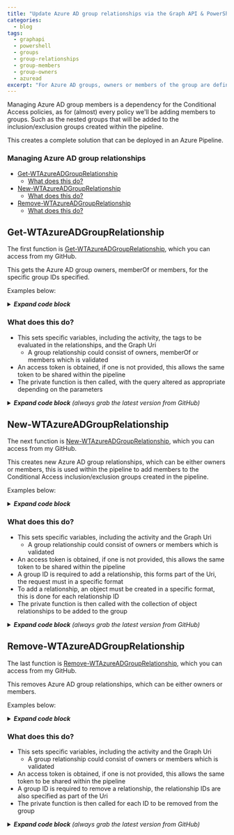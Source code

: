 ```yaml
---
title: "Update Azure AD group relationships via the Graph API & PowerShell"
categories:
  - blog
tags:
  - graphapi
  - powershell
  - groups
  - group-relationships
  - group-members
  - group-owners
  - azuread
excerpt: "For Azure AD groups, owners or members of the group are defined as group 'relationships' this is a series of PowerShell functions to manage these..."
---
```

Managing Azure AD group members is a dependency for the Conditional Access policies, as for (almost) every policy we'll be adding members to groups. Such as the nested groups that will be added to the inclusion/exclusion groups created within the pipeline.

This creates a complete solution that can be deployed in an Azure Pipeline.

### Managing Azure AD group relationships
- [Get-WTAzureADGroupRelationship](#get-wtazureadgrouprelationship)
  - [What does this do?](#what-does-this-do)
- [New-WTAzureADGroupRelationship](#new-wtazureadgrouprelationship)
  - [What does this do?](#what-does-this-do-1)
- [Remove-WTAzureADGroupRelationship](#remove-wtazureadgrouprelationship)
  - [What does this do?](#what-does-this-do-2)

## Get-WTAzureADGroupRelationship
The first function is [Get-WTAzureADGroupRelationship][function-get], which you can access from my GitHub.

This gets the Azure AD group owners, memberOf or members, for the specific group IDs specified.

Examples below:

<details>
  <summary><em><strong>Expand code block</strong></em></summary>

```powershell
# Clone repo that contains the Graph API and ToolKit functions
git clone --branch main --single-branch https://github.com/wesley-trust/GraphAPI.git
git clone --branch main --single-branch https://github.com/wesley-trust/ToolKit.git

# Dot source function into memory
. .\GraphAPI\Public\AzureAD\Groups\Relationship\Get-WTAzureADGroupRelationship.ps1

# Define Variables
$ClientID = "sdg23497-sd82-983s-sdf23-dsf234kafs24"
$ClientSecret = "khsdfhbdfg723498345_sdfkjbdf~-SDFFG1"
$TenantDomain = "wesleytrustsandbox.onmicrosoft.com"
$GroupIDs = @("gkg23497-43gf-983s-5fg36-dsf234kafs24","hsw23497-hg5d-t59b-fd35k-dsf234kafs24")
$AccessToken = "HWYLAqz6PipzzdtPwRnSN0Socozs2lZ7nsFky90UlDGTmaZY1foVojTUqFgm1vw0iBslogoP"
$Relationship = "members"

# Create hashtable
$Parameters = @{
  ClientID     = $ClientID
  ClientSecret = $ClientSecret
  TenantDomain = $TenantDomain
  GroupIDs     = $GroupIDs
  Relationship = $Relationship
}

# Get the members for the specific group, splat the parameters (including the service principal to obtain an access token)
Get-WTAzureADGroupRelationship @Parameters

# Or pipe specific group IDs to get the members, including an access token previously obtained
$GroupIDs | Get-WTAzureADGroupRelationship -AccessToken $AccessToken -Relationship $Relationship

# Or specify each parameter individually, including an access token previously obtained
Get-WTAzureADGroupRelationship -AccessToken $AccessToken -GroupIDs $GroupIDs -Relationship $Relationship
```

</details>

### What does this do?
- This sets specific variables, including the activity, the tags to be evaluated in the relationships, and the Graph Uri
  - A group relationship could consist of owners, memberOf or members which is validated
- An access token is obtained, if one is not provided, this allows the same token to be shared within the pipeline
- The private function is then called, with the query altered as appropriate depending on the parameters

<details>
  <summary><em><strong>Expand code block</strong> (always grab the latest version from GitHub)</em></summary>

```powershell
function Get-WTAzureADGroupRelationship {
    [cmdletbinding()]
    param (
        [parameter(
            Mandatory = $false,
            ValueFromPipeLineByPropertyName = $true,
            HelpMessage = "Client ID for the Azure AD service principal with Azure AD group Graph permissions"
        )]
        [string]$ClientID,
        [parameter(
            Mandatory = $false,
            ValueFromPipeLineByPropertyName = $true,
            HelpMessage = "Client secret for the Azure AD service principal with Azure AD group Graph permissions"
        )]
        [string]$ClientSecret,
        [parameter(
            Mandatory = $false,
            ValueFromPipeLineByPropertyName = $true,
            HelpMessage = "The initial domain (onmicrosoft.com) of the tenant"
        )]
        [string]$TenantDomain,
        [parameter(
            Mandatory = $false,
            ValueFromPipeLineByPropertyName = $true,
            HelpMessage = "The access token, obtained from executing Get-WTGraphAccessToken"
        )]
        [string]$AccessToken,
        [parameter(
            Mandatory = $false,
            ValueFromPipeLineByPropertyName = $true,
            HelpMessage = "Specify whether to exclude features in preview, a production API version will be used instead"
        )]
        [switch]$ExcludePreviewFeatures,
        [parameter(
            Mandatory = $false,
            ValueFromPipeLineByPropertyName = $true,
            HelpMessage = "Specify whether to exclude tag processing of groups"
        )]
        [switch]$ExcludeTagEvaluation,
        [parameter(
            Mandatory = $true,
            ValueFromPipeLineByPropertyName = $true,
            ValueFromPipeLine = $true,
            HelpMessage = "The Azure AD group to get the members of, this must contain valid id(s)"
        )]
        [Alias("id", "GroupID", "GroupIDs")]
        [string[]]$IDs,
        [parameter(
            Mandatory = $true,
            ValueFromPipeLineByPropertyName = $true,
            HelpMessage = "The group relationship to return, such as group members, owners or groups this group is a member of"
        )]
        [ValidateSet("members", "owners", "memberOf")]
        [string]$Relationship
    )
    Begin {
        try {
            # Function definitions
            $Functions = @(
                "GraphAPI\Public\Authentication\Get-WTGraphAccessToken.ps1",
                "GraphAPI\Private\Invoke-WTGraphGet.ps1"
            )

            # Function dot source
            foreach ($Function in $Functions) {
                . $Function
            }

            # Variables
            $Activity = "Getting Azure AD group $Relationship"
            $Uri = "groups"
            $Tags = @("SVC", "REF", "ENV")

        }
        catch {
            Write-Error -Message $_.Exception
            throw $_.exception
        }
    }
    Process {
        try {

            # If there is no access token, obtain one
            if (!$AccessToken) {
                $AccessToken = Get-WTGraphAccessToken `
                    -ClientID $ClientID `
                    -ClientSecret $ClientSecret `
                    -TenantDomain $TenantDomain
            }
            if ($AccessToken) {

                # Build Parameters
                $Parameters = @{
                    AccessToken = $AccessToken
                    Activity    = $Activity
                }
                if ($ExcludePreviewFeatures) {
                    $Parameters.Add("ExcludePreviewFeatures", $true)
                }
                if (!$ExcludeTagEvaluation) {
                    $Parameters.Add("Tags", $Tags)
                }

                # Get Azure AD group relationship
                $QueryResponse = foreach ($Id in $IDs) {
                    Invoke-WTGraphGet @Parameters -Uri "$Uri/$Id/$Relationship"
                }

                # Return response if one is returned
                if ($QueryResponse) {
                    $QueryResponse
                }
                else {
                    $WarningMessage = "No group $Relationship exist in Azure AD for any of the group IDs specified"
                    Write-Warning $WarningMessage
                }
            }
            else {
                $ErrorMessage = "No access token specified, obtain an access token object from Get-WTGraphAccessToken"
                Write-Error $ErrorMessage
                throw $ErrorMessage
            }
        }
        catch {
            Write-Error -Message $_.Exception
            throw $_.exception
        }
    }
    End {
        try {
            
        }
        catch {
            Write-Error -Message $_.Exception
            throw $_.exception
        }
    }
}
```

</details>

## New-WTAzureADGroupRelationship
The next function is [New-WTAzureADGroupRelationship][function-new], which you can access from my GitHub.

This creates new Azure AD group relationships, which can be either owners or members, this is used within the pipeline to add members to the Conditional Access inclusion/exclusion groups created in the pipeline.

Examples below:

<details>
  <summary><em><strong>Expand code block</strong></em></summary>

```powershell
# Clone repo that contains the Graph API functions
git clone --branch main --single-branch https://github.com/wesley-trust/GraphAPI.git

# Dot source function into memory
. .\GraphAPI\Public\AzureAD\Groups\Relationship\New-WTAzureADGroupRelationship.ps1

# Define Variables
$ClientID = "sdg23497-sd82-983s-sdf23-dsf234kafs24"
$ClientSecret = "khsdfhbdfg723498345_sdfkjbdf~-SDFFG1"
$TenantDomain = "wesleytrustsandbox.onmicrosoft.com"
$GroupID = "gb5d3497-78jb-983s-hb5s6-gbv334kafs24"
$RelationshipIDs = @("gkg23497-43gf-983s-5fg36-dsf234kafs24","hsw23497-hg5d-t59b-fd35k-dsf234kafs24")
$AccessToken = "HWYLAqz6PipzzdtPwRnSN0Socozs2lZ7nsFky90UlDGTmaZY1foVojTUqFgm1vw0iBslogoP"
$Relationship = "members"

# Create hashtable
$Parameters = @{
  ClientID          = $ClientID
  ClientSecret      = $ClientSecret
  TenantDomain      = $TenantDomain
  GroupID           = $GroupID
  RelationshipIDs   = $RelationshipIDs
  Relationship      = $Relationship
}

# Add new relationships to the specified group, splat the parameters (including the service principal to obtain an access token)
New-WTAzureADGroupRelationship @Parameters

# Or pipe specific relationship IDs to create the association with the group, including an access token previously obtained
$RelationshipIDs | New-WTAzureADGroupRelationship -AccessToken $AccessToken -GroupID $GroupID -Relationship $Relationship

# Or specify each parameter individually, including an access token previously obtained
New-WTAzureADGroupRelationship -AccessToken $AccessToken -GroupID $GroupID -RelationshipIDs $RelationshipIDs -Relationship $Relationship
```

</details>

### What does this do?
- This sets specific variables, including the activity and the Graph Uri
  - A group relationship could consist of owners or members which is validated
- An access token is obtained, if one is not provided, this allows the same token to be shared within the pipeline
- A group ID is required to add a relationship, this forms part of the Uri, the request must in a specific format
- To add a relationship, an object must be created in a specific format, this is done for each relationship ID
- The private function is then called with the collection of object relationships to be added to the group

<details>
  <summary><em><strong>Expand code block</strong> (always grab the latest version from GitHub)</em></summary>

```powershell
function New-WTAzureADGroupRelationship {
    [cmdletbinding()]
    param (
        [parameter(
            Mandatory = $false,
            ValueFromPipeLineByPropertyName = $true,
            HelpMessage = "Client ID for the Azure AD service principal with Azure AD group Graph permissions"
        )]
        [string]$ClientID,
        [parameter(
            Mandatory = $false,
            ValueFromPipeLineByPropertyName = $true,
            HelpMessage = "Client secret for the Azure AD service principal with Azure AD group Graph permissions"
        )]
        [string]$ClientSecret,
        [parameter(
            Mandatory = $false,
            ValueFromPipeLineByPropertyName = $true,
            HelpMessage = "The initial domain (onmicrosoft.com) of the tenant"
        )]
        [string]$TenantDomain,
        [parameter(
            Mandatory = $false,
            ValueFromPipeLineByPropertyName = $true,
            HelpMessage = "The access token, obtained from executing Get-WTGraphAccessToken"
        )]
        [string]$AccessToken,
        [parameter(
            Mandatory = $false,
            ValueFromPipeLineByPropertyName = $true,
            HelpMessage = "Specify whether to exclude features in preview, a production API version will be used instead"
        )]
        [switch]$ExcludePreviewFeatures,
        [parameter(
            Mandatory = $true,
            ValueFromPipeLineByPropertyName = $true,
            ValueFromPipeLine = $true,
            HelpMessage = "The Azure AD group to add the members or owners to, this must contain valid id(s)"
        )]
        [Alias("GroupID")]
        [string]$ID,
        [parameter(
            Mandatory = $true,
            ValueFromPipeLineByPropertyName = $true,
            HelpMessage = "The group relationship to add, such as group members or owners"
        )]
        [ValidateSet("members", "owners")]
        [string]$Relationship,
        [parameter(
            Mandatory = $false,
            ValueFromPipeLineByPropertyName = $true,
            HelpMessage = "The relationship ids of the objects to add to the group"
        )]
        [Alias('RelationshipID', 'GroupRelationshipID', 'GroupRelationshipIDs')]
        [string[]]$RelationshipIDs
    )
    Begin {
        try {
            # Function definitions
            $Functions = @(
                "GraphAPI\Public\Authentication\Get-WTGraphAccessToken.ps1",
                "GraphAPI\Private\Invoke-WTGraphPost.ps1"
            )

            # Function dot source
            foreach ($Function in $Functions) {
                . $Function
            }

            # Variables
            $Activity = "Adding Azure AD group $Relationship"
            $Uri = "groups"
        }
        catch {
            Write-Error -Message $_.Exception
            throw $_.exception
        }
    }
    Process {
        try {

            # If there is no access token, obtain one
            if (!$AccessToken) {
                $AccessToken = Get-WTGraphAccessToken `
                    -ClientID $ClientID `
                    -ClientSecret $ClientSecret `
                    -TenantDomain $TenantDomain
            }
            if ($AccessToken) {

                # Build Parameters
                $Parameters = @{
                    AccessToken       = $AccessToken
                    Uri               = "$Uri/$Id/$Relationship/`$ref"
                    Activity          = $Activity
                }
                if ($ExcludePreviewFeatures) {
                    $Parameters.Add("ExcludePreviewFeatures", $true)
                }

                # If there are IDs, for each, create an object with the ID
                if ($RelationshipIDs) {
                    $RelationshipObject = foreach ($RelationshipId in $RelationshipIDs) {
                        [pscustomobject]@{
                            "@odata.id" = "https://graph.microsoft.com/v1.0/directoryObjects/$RelationshipId"
                        }
                    }

                    # Add group relationship
                    Invoke-WTGraphPost `
                        @Parameters `
                        -InputObject $RelationshipObject
                }
                else {
                    $ErrorMessage = "There are no group $Relationship to be added"
                    Write-Error $ErrorMessage
                }
            }
            else {
                $ErrorMessage = "No access token specified, obtain an access token object from Get-WTGraphAccessToken"
                Write-Error $ErrorMessage
                throw $ErrorMessage
            }
        }
        catch {
            Write-Error -Message $_.Exception
            throw $_.exception
        }
    }
    End {
        try {
            
        }
        catch {
            Write-Error -Message $_.Exception
            throw $_.exception
        }
    }
}
```

</details>

## Remove-WTAzureADGroupRelationship
The last function is [Remove-WTAzureADGroupRelationship][function-remove], which you can access from my GitHub.

This removes Azure AD group relationships, which can be either owners or members.

Examples below:

<details>
  <summary><em><strong>Expand code block</strong></em></summary>

```powershell
# Clone repo that contains the Graph API functions
git clone --branch main --single-branch https://github.com/wesley-trust/GraphAPI.git

# Dot source function into memory
. .\GraphAPI\Public\AzureAD\Groups\Relationship\Remove-WTAzureADGroupRelationship.ps1

# Define Variables
$ClientID = "sdg23497-sd82-983s-sdf23-dsf234kafs24"
$ClientSecret = "khsdfhbdfg723498345_sdfkjbdf~-SDFFG1"
$TenantDomain = "wesleytrustsandbox.onmicrosoft.com"
$GroupID = "gb5d3497-78jb-983s-hb5s6-gbv334kafs24"
$RelationshipIDs = @("gkg23497-43gf-983s-5fg36-dsf234kafs24","hsw23497-hg5d-t59b-fd35k-dsf234kafs24")
$AccessToken = "HWYLAqz6PipzzdtPwRnSN0Socozs2lZ7nsFky90UlDGTmaZY1foVojTUqFgm1vw0iBslogoP"
$Relationship = "members"

# Create hashtable
$Parameters = @{
  ClientID          = $ClientID
  ClientSecret      = $ClientSecret
  TenantDomain      = $TenantDomain
  GroupID           = $GroupID
  RelationshipIDs   = $RelationshipIDs
  Relationship      = $Relationship
}

# Remove relationships from the specified group, splat the parameters (including the service principal to obtain an access token)
Remove-WTAzureADGroupRelationship @Parameters

# Or pipe specific relationship IDs to remove the association with the group, including an access token previously obtained
$RelationshipIDs | Remove-WTAzureADGroupRelationship -AccessToken $AccessToken -GroupID $GroupID -Relationship $Relationship

# Or specify each parameter individually, including an access token previously obtained
Remove-WTAzureADGroupRelationship -AccessToken $AccessToken -GroupID $GroupID -RelationshipIDs $RelationshipIDs -Relationship $Relationship
```

</details>

### What does this do?
- This sets specific variables, including the activity and the Graph Uri
  - A group relationship could consist of owners or members which is validated
- An access token is obtained, if one is not provided, this allows the same token to be shared within the pipeline
- A group ID is required to remove a relationship, the relationship IDs are also specified as part of the Uri
- The private function is then called for each ID to be removed from the group

<details>
  <summary><em><strong>Expand code block</strong> (always grab the latest version from GitHub)</em></summary>

```powershell
function Remove-WTAzureADGroupRelationship {
    [cmdletbinding()]
    param (
        [parameter(
            Mandatory = $false,
            ValueFromPipeLineByPropertyName = $true,
            HelpMessage = "Client ID for the Azure AD service principal with Azure AD group Graph permissions"
        )]
        [string]$ClientID,
        [parameter(
            Mandatory = $false,
            ValueFromPipeLineByPropertyName = $true,
            HelpMessage = "Client secret for the Azure AD service principal with Azure AD group Graph permissions"
        )]
        [string]$ClientSecret,
        [parameter(
            Mandatory = $false,
            ValueFromPipeLineByPropertyName = $true,
            HelpMessage = "The initial domain (onmicrosoft.com) of the tenant"
        )]
        [string]$TenantDomain,
        [parameter(
            Mandatory = $false,
            ValueFromPipeLineByPropertyName = $true,
            HelpMessage = "The access token, obtained from executing Get-WTGraphAccessToken"
        )]
        [string]$AccessToken,
        [parameter(
            Mandatory = $false,
            ValueFromPipeLineByPropertyName = $true,
            HelpMessage = "Specify whether to exclude features in preview, a production API version will be used instead"
        )]
        [switch]$ExcludePreviewFeatures,
        [parameter(
            Mandatory = $true,
            ValueFromPipeLineByPropertyName = $true,
            ValueFromPipeLine = $true,
            HelpMessage = "The Azure AD group to remove the members or owners from, this must contain valid id(s)"
        )]
        [Alias("GroupID")]
        [string]$ID,
        [parameter(
            Mandatory = $true,
            ValueFromPipeLineByPropertyName = $true,
            HelpMessage = "The group relationship to remove, such as group members or owners"
        )]
        [ValidateSet("members", "owners")]
        [string]$Relationship,
        [parameter(
            Mandatory = $false,
            ValueFromPipeLineByPropertyName = $true,
            HelpMessage = "The relationship ids of the objects to remove from the group"
        )]
        [Alias('RelationshipID', 'GroupRelationshipID', 'GroupRelationshipIDs')]
        [string[]]$RelationshipIDs
    )
    Begin {
        try {
            # Function definitions
            $Functions = @(
                "GraphAPI\Public\Authentication\Get-WTGraphAccessToken.ps1",
                "GraphAPI\Private\Invoke-WTGraphDelete.ps1"
            )

            # Function dot source
            foreach ($Function in $Functions) {
                . $Function
            }

            # Variables
            $Activity = "Removing Azure AD group $Relationship"
            $Uri = "groups"
        }
        catch {
            Write-Error -Message $_.Exception
            throw $_.exception
        }
    }
    Process {
        try {

            # If there is no access token, obtain one
            if (!$AccessToken) {
                $AccessToken = Get-WTGraphAccessToken `
                    -ClientID $ClientID `
                    -ClientSecret $ClientSecret `
                    -TenantDomain $TenantDomain
            }
            if ($AccessToken) {

                # Build Parameters
                $Parameters = @{
                    AccessToken       = $AccessToken
                    Activity          = $Activity
                }
                if ($ExcludePreviewFeatures) {
                    $Parameters.Add("ExcludePreviewFeatures", $true)
                }

                # If there are IDs, for each, remove the group relationship
                if ($RelationshipIDs) {
                    foreach ($RelationshipId in $RelationshipIDs) {
                        
                        # Remove group relationship
                        Invoke-WTGraphDelete `
                            @Parameters `
                            -Uri "$Uri/$Id/$Relationship/$RelationshipId/`$ref"
                    }
                }
                else {
                    $ErrorMessage = "There are no group $Relationship to be removed"
                    Write-Error $ErrorMessage
                }
            }
            else {
                $ErrorMessage = "No access token specified, obtain an access token object from Get-WTGraphAccessToken"
                Write-Error $ErrorMessage
                throw $ErrorMessage
            }
        }
        catch {
            Write-Error -Message $_.Exception
            throw $_.exception
        }
    }
    End {
        try {
            
        }
        catch {
            Write-Error -Message $_.Exception
            throw $_.exception
        }
    }
}
```

</details>

[function-get]: https://github.com/wesley-trust/GraphAPI/blob/main/Public/AzureAD/Groups/Relationship/Get-WTAzureADGroupRelationship.ps1
[function-new]: https://github.com/wesley-trust/GraphAPI/blob/main/Public/AzureAD/Groups/Relationship/New-WTAzureADGroupRelationship.ps1
[function-remove]: https://github.com/wesley-trust/GraphAPI/blob/main/Public/AzureAD/Groups/Relationship/Remove-WTAzureADGroupRelationship.ps1